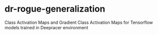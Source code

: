 # dr-rogue-generalization
Class Activation Maps and Gradient Class Activation Maps for Tensorflow models trained in Deepracer environment 
